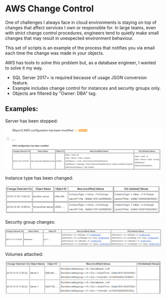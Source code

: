 <h1>AWS Change Control</h1>
<p>One of challenges I always face in cloud environments is staying on top of changes that affect services I own or responsible for. In large teams, even with strict change control procedures, engineers tend to quietly make small changes that may result in unexpected environment behaviour.</p>
<p>This set of scripts is an example of the process that notifies you via email each time the change was made in your objects.</p>
<p>AWS has tools to solve this problem but, as a database engineer, I wanted to solve it my way.</p>
<ul>
  <li>SQL Server 2017+ is required because of usage JSON conversion feature.</li>
  <li>Example includes change control for instances and security groups only.</li>
  <li>Objects are filtered by "Owner: DBA" tag.</li>
</ul>
<h2>Examples:</h2>
<p>Server has been stopped:</p>
<p><img src="//raw.githubusercontent.com/alekseybochkov/publications/master/aws-change-control/server-has-been-stopped.png" alt="Server has been stopped"></p>
<p>Instance type has been changed:</p>
<p><img src="//raw.githubusercontent.com/alekseybochkov/publications/master/aws-change-control/instance-type-has-been-changed.png" alt="Instance type has been changed"></p>
<p>Security group changes:</p>
<p><img src="//raw.githubusercontent.com/alekseybochkov/publications/master/aws-change-control/security-group-changes.png" alt="Security group changes"></p>
<p>Volumes attached:</p>
<p><img src="//raw.githubusercontent.com/alekseybochkov/publications/master/aws-change-control/volume-attached.png" alt="Volumes attached"></p>
